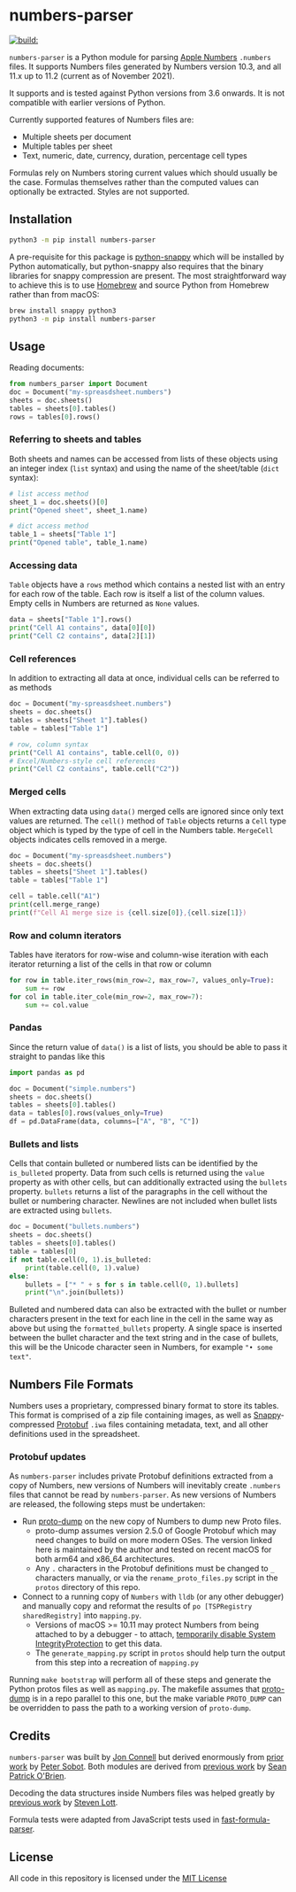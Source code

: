 # numbers-parser

[![build:](https://travis-ci.com/masaccio/numbers-parser.svg?branch=v2.3)](https://app.travis-ci.com/github/masaccio/numbers-parser)

`numbers-parser` is a Python module for parsing [Apple Numbers](https://www.apple.com/numbers/)
`.numbers` files. It supports Numbers files generated by Numbers version 10.3, and all 11.x up to 11.2
(current as of November 2021).

It supports and is tested against Python versions from 3.6 onwards. It is not compatible with earlier versions of Python.

Currently supported features of Numbers files are:

* Multiple sheets per document
* Multiple tables per sheet
* Text, numeric, date, currency, duration, percentage cell types

Formulas rely on Numbers storing current values which should usually be
the case. Formulas themselves rather than the computed values can optionally
be extracted. Styles are not supported.

## Installation

``` bash
python3 -m pip install numbers-parser
```

A pre-requisite for this package is [python-snappy](https://pypi.org/project/python-snappy/) which will be installed by Python automatically, but python-snappy also requires that the binary libraries for snappy compression are present. The most straightforward way to achieve this is to use [Homebrew](https://brew.sh) and source Python from Homebrew rather than from macOS:

``` bash
brew install snappy python3
python3 -m pip install numbers-parser
```

## Usage

Reading documents:

``` python
from numbers_parser import Document
doc = Document("my-spreasdsheet.numbers")
sheets = doc.sheets()
tables = sheets[0].tables()
rows = tables[0].rows()
```

### Referring to sheets and tables

Both sheets and names can be accessed from lists of these objects using an integer index (`list` syntax) and using the name
of the sheet/table (`dict` syntax):

``` python
# list access method
sheet_1 = doc.sheets()[0]
print("Opened sheet", sheet_1.name)

# dict access method
table_1 = sheets["Table 1"]
print("Opened table", table_1.name)
```

### Accessing data

`Table` objects have a `rows` method which contains a nested list with an entry for each row of the table. Each row is
itself a list of the column values. Empty cells in Numbers are returned as `None` values.

``` python
data = sheets["Table 1"].rows()
print("Cell A1 contains", data[0][0])
print("Cell C2 contains", data[2][1])
```

### Cell references

In addition to extracting all data at once, individual cells can be referred to as methods

``` python
doc = Document("my-spreasdsheet.numbers")
sheets = doc.sheets()
tables = sheets["Sheet 1"].tables()
table = tables["Table 1"]

# row, column syntax
print("Cell A1 contains", table.cell(0, 0))
# Excel/Numbers-style cell references
print("Cell C2 contains", table.cell("C2"))
```

### Merged cells

When extracting data using ```data()``` merged cells are ignored since only text values
are returned. The ```cell()``` method of ```Table``` objects returns a ```Cell``` type
object which is typed by the type of cell in the Numbers table. ```MergeCell``` objects
indicates cells removed in a merge.

``` python
doc = Document("my-spreasdsheet.numbers")
sheets = doc.sheets()
tables = sheets["Sheet 1"].tables()
table = tables["Table 1"]

cell = table.cell("A1")
print(cell.merge_range)
print(f"Cell A1 merge size is {cell.size[0]},{cell.size[1]})
```

### Row and column iterators

Tables have iterators for row-wise and column-wise iteration with each iterator
returning a list of the cells in that row or column

``` python
for row in table.iter_rows(min_row=2, max_row=7, values_only=True):
    sum += row
for col in table.iter_cole(min_row=2, max_row=7):
    sum += col.value
```

### Pandas

Since the return value of `data()` is a list of lists, you should be able to pass it straight to pandas like this

``` python
import pandas as pd

doc = Document("simple.numbers")
sheets = doc.sheets()
tables = sheets[0].tables()
data = tables[0].rows(values_only=True)
df = pd.DataFrame(data, columns=["A", "B", "C"])
```

### Bullets and lists

Cells that contain bulleted or numbered lists can be identified by the `is_bulleted` property. Data from such cells is returned using the `value` property as with other cells, but can additionally extracted using the `bullets` property. `bullets` returns a list of the paragraphs in the cell without the bullet or numbering character. Newlines are not included when bullet lists are extracted using `bullets`.

``` python
doc = Document("bullets.numbers")
sheets = doc.sheets()
tables = sheets[0].tables()
table = tables[0]
if not table.cell(0, 1).is_bulleted:
    print(table.cell(0, 1).value)
else:
    bullets = ["* " + s for s in table.cell(0, 1).bullets]
    print("\n".join(bullets))
```

Bulleted and numbered data can also be extracted with the bullet or number characters present in the text for each line in the cell in the same way as above but using the `formatted_bullets` property. A single space is inserted between the bullet character and the text string and in the case of bullets, this will be the Unicode character seen in Numbers, for example `"• some text"`.

## Numbers File Formats

Numbers uses a proprietary, compressed binary format to store its tables.
This format is comprised of a zip file containing images, as well as
[Snappy](https://github.com/google/snappy)-compressed
[Protobuf](https://github.com/protocolbuffers/protobuf) `.iwa` files containing
metadata, text, and all other definitions used in the spreadsheet.

### Protobuf updates

As `numbers-parser` includes private Protobuf definitions extracted from a copy of Numbers,
new versions of Numbers will inevitably create `.numbers` files that cannot be read by `numbers-parser`.
As new versions of Numbers are released, the following steps must be undertaken:

* Run [proto-dump](https://github.com/masaccio/proto-dump) on the new copy of Numbers to dump
  new Proto files.
  * proto-dump assumes version 2.5.0 of Google Protobuf  which may need changes to build on more modern OSes.  The version linked here is maintained by the author and tested on recent macOS for both arm64 and x86_64 architectures.
  * Any `.` characters in the Protobuf definitions must be changed to `_` characters manually, or via the `rename_proto_files.py` script in the `protos` directory of this repo.
* Connect to a running copy of `Numbers` with `lldb` (or any other debugger) and manually copy
  and reformat the results of `po [TSPRegistry sharedRegistry]` into `mapping.py`.
  * Versions of macOS >= 10.11 may protect Numbers from being attached to by a debugger -
    to attach, [temporarily disable System IntegrityProtection](https://developer.apple.com/documentation/security/disabling_and_enabling_system_integrity_protection)
    to get this data.
  * The `generate_mapping.py` script in `protos` should help turn the output from this step into a
    recreation of `mapping.py`

Running `make bootstrap` will perform all of these steps and generate the Python protos files as
well as `mapping.py`. The makefile assumes that [proto-dump](https://github.com/masaccio/proto-dump)
is in a repo parallel to this one, but the make variable `PROTO_DUMP` can be overridden to pass
the path to a working version of `proto-dump`.

## Credits

`numbers-parser` was built by [Jon Connell](http://github.com/masaccio) but derived enormously
from [prior work](https://github.com/psobot/keynote-parser) by [Peter Sobot](https://petersobot.com).
Both modules are derived from [previous work](https://github.com/obriensp/iWorkFileFormat/blob/master/Docs/index.md)
by [Sean Patrick O'Brien](http://www.obriensp.com).

Decoding the data structures inside Numbers files was helped greatly by
[previous work](https://github.com/slott56/Stingray-Reader) by [Steven Lott](https://github.com/slott56).

Formula tests were adapted from JavaScript tests used in
[fast-formula-parser](https://github.com/LesterLyu/fast-formula-parser).

## License

All code in this repository is licensed under the [MIT License](https://github.com/masaccio/numbers-parser/blob/master/LICENSE.rst)
